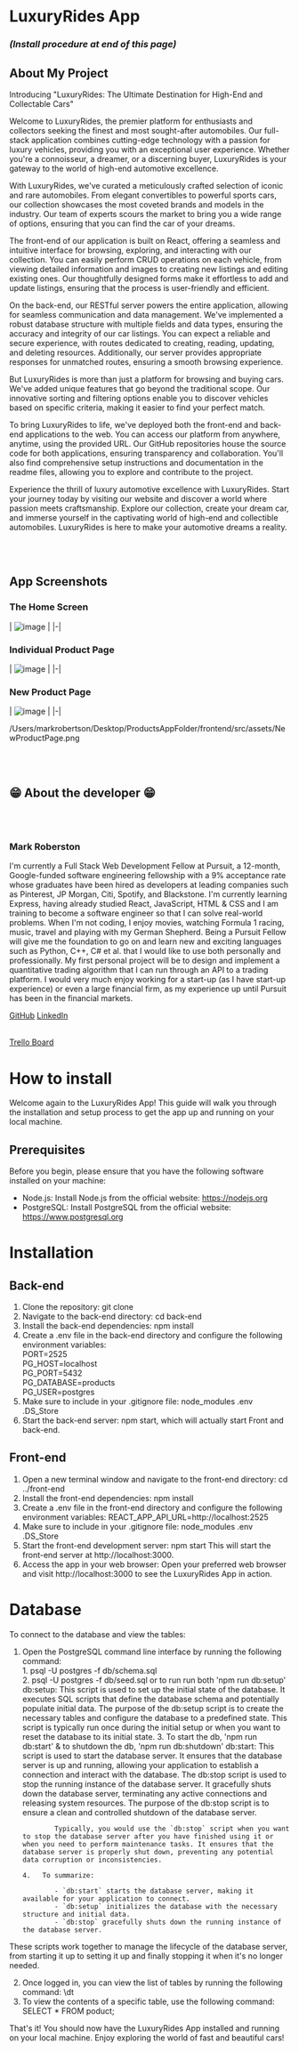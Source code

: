 # LuxuryRides App


### *(Install procedure at end of this page)* 

## **About My Project** 


<!-- <a href="https://NETLIFY LINK" target="_blank">Click here - LuxuryRides App</a> -->


Introducing "LuxuryRides: The Ultimate Destination for High-End and Collectable Cars"

Welcome to LuxuryRides, the premier platform for enthusiasts and collectors seeking the finest and most sought-after automobiles. Our full-stack application combines cutting-edge technology with a passion for luxury vehicles, providing you with an exceptional user experience. Whether you're a connoisseur, a dreamer, or a discerning buyer, LuxuryRides is your gateway to the world of high-end automotive excellence.

With LuxuryRides, we've curated a meticulously crafted selection of iconic and rare automobiles. From elegant convertibles to powerful sports cars, our collection showcases the most coveted brands and models in the industry. Our team of experts scours the market to bring you a wide range of options, ensuring that you can find the car of your dreams.

The front-end of our application is built on React, offering a seamless and intuitive interface for browsing, exploring, and interacting with our collection. You can easily perform CRUD operations on each vehicle, from viewing detailed information and images to creating new listings and editing existing ones. Our thoughtfully designed forms make it effortless to add and update listings, ensuring that the process is user-friendly and efficient.

On the back-end, our RESTful server powers the entire application, allowing for seamless communication and data management. We've implemented a robust database structure with multiple fields and data types, ensuring the accuracy and integrity of our car listings. You can expect a reliable and secure experience, with routes dedicated to creating, reading, updating, and deleting resources. Additionally, our server provides appropriate responses for unmatched routes, ensuring a smooth browsing experience.

But LuxuryRides is more than just a platform for browsing and buying cars. We've added unique features that go beyond the traditional scope. Our innovative sorting and filtering options enable you to discover vehicles based on specific criteria, making it easier to find your perfect match.

To bring LuxuryRides to life, we've deployed both the front-end and back-end applications to the web. You can access our platform from anywhere, anytime, using the provided URL. Our GitHub repositories house the source code for both applications, ensuring transparency and collaboration. You'll also find comprehensive setup instructions and documentation in the readme files, allowing you to explore and contribute to the project.

Experience the thrill of luxury automotive excellence with LuxuryRides. Start your journey today by visiting our website and discover a world where passion meets craftsmanship. Explore our collection, create your dream car, and immerse yourself in the captivating world of high-end and collectible automobiles. LuxuryRides is here to make your automotive dreams a reality.





<br></br>

## App Screenshots

<!-- <img src="./public/homescreen.png" alt="Screenshot a" width="68%" title="The Home Screen"> -->
### The Home Screen

| ![image](./frontend/src/assets/HomeScreen.png "The Home Screen") |
|-|<br />


### Individual Product Page

| ![image](./frontend/src/assets/IndividualProduct.png "Individual Product Page") |
|-|<br />


### New Product Page

| ![image](./frontend/src/assets/NewProductPage.png "New Product Page") |
|-|<br />

/Users/markrobertson/Desktop/ProductsAppFolder/frontend/src/assets/NewProductPage.png

<br></br>
## 😁 About the developer 😁


<br></br>

### Mark Roberston

I'm currently a Full Stack Web Development Fellow at Pursuit, a 12-month, Google-funded software engineering fellowship with a 9% acceptance rate whose graduates have been hired as developers at leading companies such as Pinterest, JP Morgan, Citi, Spotify, and Blackstone. I'm currently learning Express, having already studied React, JavaScript, HTML & CSS and I am training to become a software engineer so that I can solve real-world problems. When I'm not coding, I enjoy movies, watching Formula 1 racing, music, travel and playing with my German Shepherd. Being a Pursuit Fellow will give me the foundation to go on and learn new and exciting languages such as Python, C++, C# et al. that I would like to use both personally and professionally. My first personal project will be to design and implement a quantitative trading algorithm that I can run through an API to a trading platform. I would very much enjoy working for a start-up (as I have start-up experience) or even a large financial firm, as my experience up until Pursuit has been in the financial markets.


<a href="https://github.com/MarkRobertson67" target="_blank">GitHub</a>
<a href="https://www.linkedin.com/in/mark-robertson-ny-uk" target="_blank">LinkedIn</a>
<br></br>

<a href="https://trello.com/b/M5mUJwWm/luxuryrides" target="_blank" rel="noopener noreferrer" target="_blank">Trello Board</a>



# **How to install** 

Welcome again to the LuxuryRides App! This guide will walk you through the installation and setup process to get the app up and running on your local machine.

## **Prerequisites**

Before you begin, please ensure that you have the following software installed on your machine:

- Node.js: Install Node.js from the official website: https://nodejs.org
- PostgreSQL: Install PostgreSQL from the official website: https://www.postgresql.org

# **Installation**

## **Back-end**

1.  Clone the repository:   git clone <repository URL>
2.  Navigate to the back-end directory: cd back-end
3.  Install the back-end dependencies:  npm install
4.  Create a .env file in the back-end directory and configure the following environment variables: <br>
PORT=2525<br>
PG_HOST=localhost<br>
PG_PORT=5432<br>
PG_DATABASE=products<br>
PG_USER=postgres<br>
5.  Make sure to include in your .gitignore file:   node_modules
.env
.DS_Store
5.  Start the back-end server:  npm start, which will actually start Front and back-end.


## **Front-end**

1.  Open a new terminal window and navigate to the front-end directory: cd ../front-end
2.  Install the front-end dependencies: npm install
3.  Create a .env file in the front-end directory and configure the following environment variables: REACT_APP_API_URL=http://localhost:2525
4.  Make sure to include in your .gitignore file:   node_modules
.env
.DS_Store
5.  Start the front-end development server: npm start
This will start the front-end server at http://localhost:3000.
6.  Access the app in your web browser: Open your preferred web browser and visit http://localhost:3000 to see the LuxuryRides App in action.

# **Database**

To connect to the database and view the tables:

1.  Open the PostgreSQL command line interface by running the following command:   
        1.  psql -U postgres -f db/schema.sql<br>
        2.  psql -U postgres -f db/seed.sql   or to run run both 'npm run db:setup'
                db:setup: This script is used to set up the initial state of the database. It executes SQL scripts that define the database schema and potentially populate initial data. The purpose of the db:setup script is to create the necessary tables and configure the database to a predefined state. This script is typically run once during the initial setup or when you want to reset the database to its initial state.
        3.  To start the db, 'npm run db:start' & to shutdown the db, 'npm run db:shutdown'
                db:start: This script is used to start the database server. It ensures that the database server is up and running, allowing your application to establish a connection and interact with the database.
                The db:stop script is used to stop the running instance of the database server. It gracefully shuts down the database server, terminating any active connections and releasing system resources. The purpose of the db:stop script is to ensure a clean and controlled shutdown of the database server. 
                
                Typically, you would use the `db:stop` script when you want to stop the database server after you have finished using it or when you need to perform maintenance tasks. It ensures that the database server is properly shut down, preventing any potential data corruption or inconsistencies.

        4.   To summarize:

                - `db:start` starts the database server, making it available for your application to connect.
                - `db:setup` initializes the database with the necessary structure and initial data.
                - `db:stop` gracefully shuts down the running instance of the database server.

These scripts work together to manage the lifecycle of the database server, from starting it up to setting it up and finally stopping it when it's no longer needed.


2.  Once logged in, you can view the list of tables by running the following command: \dt
3.  To view the contents of a specific table, use the following command:    SELECT * FROM poduct;

That's it! You should now have the LuxuryRides App installed and running on your local machine. Enjoy exploring the world of fast and beautiful cars!